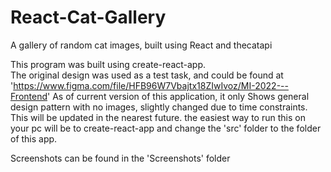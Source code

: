 # React-Cat-Gallery
A gallery of random cat images, built using React and thecatapi

This program was built using create-react-app.<br>
The original design was used as a test task, and could be found at 'https://www.figma.com/file/HFB96W7Vbajtx18ZIwIvoz/MI-2022---Frontend'
As of current version of this application, it only Shows general design pattern with no images, slightly changed due to time constraints. This will be updated in the nearest future.
the easiest way to run this on your pc will be to create-react-app and change the 'src' folder to the folder of this app.

Screenshots can be found in the 'Screenshots' folder
